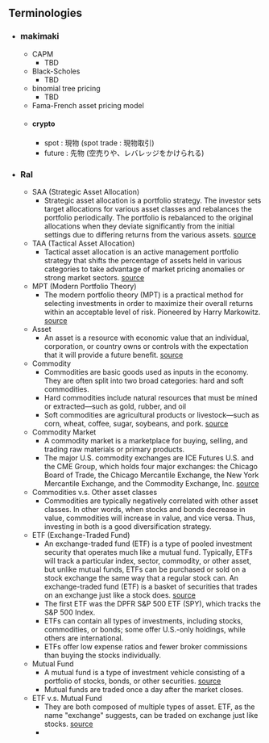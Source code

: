 ## Terminologies
  - ### makimaki
    - CAPM
      - TBD
    - Black-Scholes
      - TBD
    - binomial tree pricing
      - TBD
    - Fama-French asset pricing model
    - #### crypto
      - spot : 現物 (spot trade : 現物取引)
      - future : 先物 (空売りや、レバレッジをかけられる)
  - ### Ral
    - SAA (Strategic Asset Allocation)
      - Strategic asset allocation is a portfolio strategy. The investor sets target allocations for various asset classes and rebalances the portfolio periodically. The portfolio is rebalanced to the original allocations when they deviate significantly from the initial settings due to differing returns from the various assets. [source](https://www.investopedia.com/terms/s/strategicassetallocation.asp)  
    - TAA (Tactical Asset Allocation)
      - Tactical asset allocation is an active management portfolio strategy that shifts the percentage of assets held in various categories to take advantage of market pricing anomalies or strong market sectors. [source](https://www.investopedia.com/terms/t/tacticalassetallocation.asp)  
    - MPT (Modern Portfolio Theory)
      - The modern portfolio theory (MPT) is a practical method for selecting investments in order to maximize their overall returns within an acceptable level of risk. Pioneered by Harry Markowitz. [source](https://www.investopedia.com/terms/m/modernportfoliotheory.asp)
    - Asset
      - An asset is a resource with economic value that an individual, corporation, or country owns or controls with the expectation that it will provide a future benefit. [source](https://www.investopedia.com/terms/a/asset.asp)
    - Commodity 
      - Commodities are basic goods used as inputs in the economy. They are often split into two broad categories: hard and soft commodities. 
      - Hard commodities include natural resources that must be mined or extracted—such as gold, rubber, and oil
      - Soft commodities are agricultural products or livestock—such as corn, wheat, coffee, sugar, soybeans, and pork. [source](https://www.investopedia.com/terms/c/commodity-market.asp)
    - Commodity Market
      - A commodity market is a marketplace for buying, selling, and trading raw materials or primary products.
      - The major U.S. commodity exchanges are ICE Futures U.S. and the CME Group, which holds four major exchanges: the Chicago Board of Trade, the Chicago Mercantile Exchange, the New York Mercantile Exchange, and the Commodity Exchange, Inc. [source](https://www.investopedia.com/terms/c/commodity-market.asp)
    - Commodities v.s. Other asset classes
      - Commodities are typically negatively correlated with other asset classes. In other words, when stocks and bonds decrease in value, commodities will increase in value, and vice versa. Thus, investing in both is a good diversification strategy. 
    - ETF (Exchange-Traded Fund)
      - An exchange-traded fund (ETF) is a type of pooled investment security that operates much like a mutual fund. Typically, ETFs will track a particular index, sector, commodity, or other asset, but unlike mutual funds, ETFs can be purchased or sold on a stock exchange the same way that a regular stock can. An exchange-traded fund (ETF) is a basket of securities that trades on an exchange just like a stock does. [source](https://www.investopedia.com/terms/e/etf.asp)
      - The first ETF was the DPFR S&P 500 ETF (SPY), which tracks the S&P 500 Index.
      - ETFs can contain all types of investments, including stocks, commodities, or bonds; some offer U.S.-only holdings, while others are international.
      - ETFs offer low expense ratios and fewer broker commissions than buying the stocks individually. 
    - Mutual Fund
      - A mutual fund is a type of investment vehicle consisting of a portfolio of stocks, bonds, or other securities. [source](https://www.investopedia.com/terms/m/mutualfund.asp)
      - Mutual funds are traded once a day after the market closes.
    - ETF v.s. Mutual Fund
      - They are both composed of multiple types of asset. ETF, as the name "exchange" suggests, can be traded on exchange just like stocks. [source](https://www.investopedia.com/articles/investing/110314/key-differences-between-etfs-and-mutual-funds.asp)
      - 
